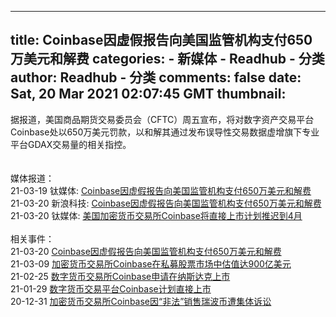
---
title: Coinbase因虚假报告向美国监管机构支付650万美元和解费
categories: 
    - 新媒体
    - Readhub - 分类
author: Readhub - 分类
comments: false
date: Sat, 20 Mar 2021 02:07:45 GMT
thumbnail: 
---

<div>   
据报道，美国商品期货交易委员会（CFTC）周五宣布，将对数字资产交易平台Coinbase处以650万美元罚款，以和解其通过发布误导性交易数据虚增旗下专业平台GDAX交易量的相关指控。<br><br><br>媒体报道：<br>21-03-19 钛媒体: <a href="https://www.tmtpost.com/nictation/5105825.html">Coinbase因虚假报告向美国监管机构支付650万美元和解费</a><br>21-03-20 新浪科技: <a href="https://finance.sina.com.cn/tech/2021-03-20/doc-ikknscsi8912262.shtml">Coinbase因虚假报告向美国监管机构支付650万美元和解费</a><br>21-03-20 钛媒体: <a href="https://www.tmtpost.com/nictation/5108688.html">美国加密货币交易所Coinbase将直接上市计划推迟到4月</a><br><br>相关事件：<br>21-03-20 <a href="https://readhub.cn/topic/84LcYviobfF">Coinbase因虚假报告向美国监管机构支付650万美元和解费</a><br>21-03-09 <a href="https://readhub.cn/topic/84sURAiGof3">加密货币交易所Coinbase在私募股票市场中估值达900亿美元</a><br>21-02-25 <a href="https://readhub.cn/topic/849TONM3RoW">数字货币交易所Coinbase申请在纳斯达克上市</a><br>21-01-29 <a href="https://readhub.cn/topic/83q7keHpJ10">数字货币交易平台Coinbase计划直接上市</a><br>20-12-31 <a href="https://readhub.cn/topic/82CsYDiAfLp">加密货币交易所Coinbase因“非法”销售瑞波币遭集体诉讼</a>  
</div>
            